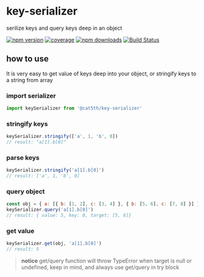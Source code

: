 # key-serializer
serilize keys and query keys deep in an object

[![npm version](https://img.shields.io/npm/v/@cat5th/key-serializer.svg?style=flat-square)](https://www.npmjs.com/package/@cat5th/key-serializer)
[![coverage](https://img.shields.io/codecov/c/github/harvey-woo/key-serializer.svg?style=flat-square)](https://codecov.io/gh/harvey-woo/key-serializer)
[![npm downloads](https://img.shields.io/npm/dt/@cat5th/key-serializer.svg?style=flat-square)](https://www.npmjs.com/package/@cat5th/key-serializer)
[![Build Status](https://img.shields.io/travis/harvey-woo/key-serializer.svg?style=flat-square)](https://travis-ci.org/harvey-woo/key-serializer)

## how to use
It is very easy to get value of keys deep into your object, or stringify keys to a string from array

### import serializer
```javascript
import keySerializer from '@cat5th/key-serializer'
```

### stringify keys

```javascript
keySerializer.stringify(['a', 1, 'b', 0])
// result: "a[1].b[0]"
```
### parse keys

```javascript
keySerializer.stringify('a[1].b[0]')
// result: ['a', 1, 'b', 0]
```
### query object

```javascript
const obj = { a: [{ b: [1, 2], c: [3, 4] }, { b: [5, 6], c: [7, 8] }] }
keySerializer.query('a[1].b[0]')
// result: { value: 5, key: 0, target: [5, 6]}
```
### get value
```javascript
keySerializer.get(obj, 'a[1].b[0]')
// result: 5
```
> **notice** get/query function will throw TypeError when target is null or undefined, keep in mind, and always use get/query in try block
